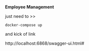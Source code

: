 **Employee Management** 


just need to >> 

```docker-compose up``` 

 and kick of link

http://localhost:6868/swagger-ui.html#